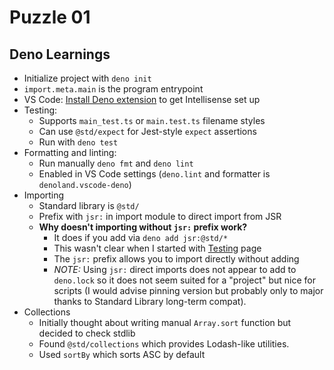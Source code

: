 # Puzzle 01

## Deno Learnings

- Initialize project with `deno init`
- `import.meta.main` is the program entrypoint
- VS Code: [Install Deno extension](https://docs.deno.com/runtime/getting_started/setup_your_environment/#visual-studio-code) to get Intellisense set up
- Testing: 
    - Supports `main_test.ts` or `main.test.ts` filename styles
    - Can use `@std/expect` for Jest-style `expect` assertions
    - Run with `deno test`
- Formatting and linting:
    - Run manually `deno fmt` and `deno lint`
    - Enabled in VS Code settings (`deno.lint` and formatter is `denoland.vscode-deno`)
- Importing
    - Standard library is `@std/` 
    - Prefix with `jsr:` in import module to direct import from JSR
    - **Why doesn't importing without `jsr:` prefix work?**
        - It does if you add via `deno add jsr:@std/*`
        - This wasn't clear when I started with [Testing](https://docs.deno.com/runtime/fundamentals/testing/) page
        - The `jsr:` prefix allows you to import directly without adding
        - _NOTE:_ Using `jsr:` direct imports does not appear to add to `deno.lock` so it does not seem suited for a "project" but nice for scripts (I would advise pinning version but probably only to major thanks to Standard Library long-term compat).
- Collections
    - Initially thought about writing manual `Array.sort` function but decided to check stdlib
    - Found `@std/collections` which provides Lodash-like utilities.
    - Used `sortBy` which sorts ASC by default